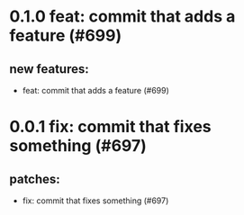 # 0.1.0 feat: commit that adds a feature (#699)

## new features:
* feat: commit that adds a feature (#699)

# 0.0.1 fix: commit that fixes something (#697)

## patches:
* fix: commit that fixes something (#697)

